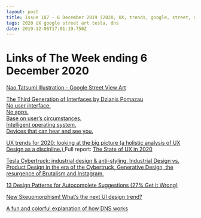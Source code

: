 ```yaml
---
layout: post
title: Issue 187 - 6 December 2019 (2020, UX, trends, google, street, art, tesla, dns)
tags: 2020 UX google street art tesla, dns
date: 2019-12-06T17:01:19.750Z
---
```

# Links of The Week ending 6 December 2020

<a href="http://naotatsumi.net/streetviewjourney.html" title="Nao Tatsumi Illustration - Google Street View Art" alt="Nao Tatsumi Illustration - Google Street View Art" target="_blank">Nao Tatsumi Illustration - Google Street View Art</a>

<a href="https://www.interfaces3.com/" title="The Third Generation of Interfaces" alt="The Third Generation of Interfaces" target="_blank">
The Third Generation of Interfaces by Dzianis Pomazau <br>
No user interface.<br>
No apps.<br>
Base on user’s circumstances.<br>
Intelligent operating system.<br>
Devices that can hear and see you.</a>

<a href="" title="UX trends for 2020" alt="UX trends for 2020" target="_blank">UX trends for 2020: looking at the big picture (a holistic analysis of UX Design as a discipline.) </a> Full report: <a href="https://trends.uxdesign.cc/" title="The State of UX in 2020" alt="The State of UX in 2020">The State of UX in 2020</a>

<a href="https://uxdesign.cc/industrial-design-anti-styling-b8110d69c2ef" title="Tesla Cybertruck: industrial design & anti-styling" alt="Tesla Cybertruck: industrial design & anti-styling" target="_blank">Tesla Cybertruck: industrial design & anti-styling. Industrial Design vs. Product Design in the era of the Cybertruck, Generative Design, the resurgence of Brutalism and Instagram.</a>

<a href="https://baymard.com/blog/autocomplete-design" title="13 Design Patterns for Autocomplete Suggestions (27% Get it Wrong)" alt="13 Design Patterns for Autocomplete Suggestions (27% Get it Wrong)">13 Design Patterns for Autocomplete Suggestions (27% Get it Wrong)</a>

<a href="https://uxdesign.cc/whats-the-next-ui-design-trend-75c8b61f5c7c" title="New Skeuomorphism! What’s the next UI design trend?" alt="New Skeuomorphism! What’s the next UI design trend?" target="_blank">New Skeuomorphism! What’s the next UI design trend?</a>

<a href="https://howdns.works/" title="A fun and colorful explanation of how DNS works" alt="A fun and colorful explanation of how DNS works" target="_blank">A fun and colorful explanation of how DNS works</a>